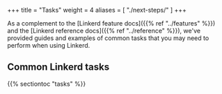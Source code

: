 +++
title = "Tasks"
weight = 4
aliases = [
  "./next-steps/"
]
+++

As a complement to the [Linkerd feature docs]({{% ref "../features" %}}) and
the [Linkerd reference docs]({{% ref "../reference" %}}), we've provided guides
and examples of common tasks that you may need to perform when using Linkerd.

## Common Linkerd tasks

{{% sectiontoc "tasks" %}}
